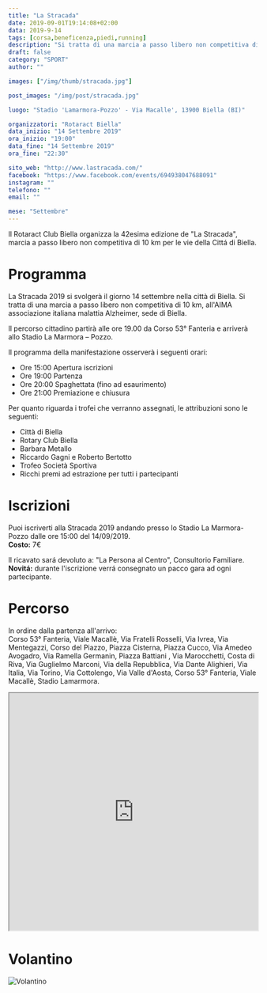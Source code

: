 ```yaml
---
title: "La Stracada"
date: 2019-09-01T19:14:08+02:00
data: 2019-9-14
tags: [corsa,beneficenza,piedi,running]
description: "Si tratta di una marcia a passo libero non competitiva di 10 km, il cui ricavato sarà devoluto a scopo benefico all'AIMA associazione italiana malattia Alzheimer, sede di Biella."
draft: false
category: "SPORT"
author: ""

images: ["/img/thumb/stracada.jpg"]

post_images: "/img/post/stracada.jpg"

luogo: "Stadio 'Lamarmora-Pozzo' - Via Macalle', 13900 Biella (BI)"

organizzatori: "Rotaract Biella"
data_inizio: "14 Settembre 2019"
ora_inizio: "19:00"
data_fine: "14 Settembre 2019"
ora_fine: "22:30"

sito_web: "http://www.lastracada.com/"
facebook: "https://www.facebook.com/events/694938047688091"
instagram: ""
telefono: ""
email: ""

mese: "Settembre"
---
```

Il Rotaract Club Biella organizza la 42esima edizione de "La Stracada", marcia a passo libero non competitiva di  10 km per le vie della Cittá di Biella.

# Programma
La Stracada 2019 si svolgerà il giorno 14 settembre nella città di Biella.
Si tratta di una marcia a passo libero non competitiva di 10 km, all'AIMA associazione italiana malattia Alzheimer, sede di Biella.

Il percorso cittadino partirà alle ore 19.00 da Corso 53° Fanteria e arriverà allo Stadio La Marmora – Pozzo.

Il programma della manifestazione osserverà i seguenti orari:

* Ore 15:00 Apertura iscrizioni
* Ore 19:00 Partenza
* Ore 20:00 Spaghettata (fino ad esaurimento)
* Ore 21:00 Premiazione e chiusura

Per quanto riguarda i trofei che verranno assegnati, le attribuzioni sono le seguenti:

* Città di Biella
* Rotary Club Biella
* Barbara Metallo
* Riccardo Gagni e Roberto Bertotto
* Trofeo Società Sportiva
* Ricchi premi ad estrazione per tutti i partecipanti

# Iscrizioni
Puoi iscriverti alla Stracada 2019 andando presso lo Stadio La Marmora-Pozzo dalle ore 15:00 del 14/09/2019.<br>
**Costo:** 7€

Il ricavato sará devoluto a: "La Persona al Centro", Consultorio Familiare.<br>
**Novitá:** durante l'iscrizione verrá consegnato un pacco gara ad ogni partecipante.

# Percorso
In ordine dalla partenza all'arrivo:<br>
Corso 53° Fanteria, Viale Macallè, Via Fratelli Rosselli, Via Ivrea, Via Mentegazzi, Corso del Piazzo, Piazza Cisterna, Piazza Cucco, Via Amedeo Avogadro, Via Ramella Germanin, Piazza Battiani , Via Marocchetti, Costa di Riva, Via Guglielmo Marconi, Via della Repubblica, Via Dante Alighieri, Via Italia, Via Torino, Via Cottolengo, Via Valle d'Aosta, Corso 53° Fanteria, Viale Macallè, Stadio Lamarmora.

<iframe src="https://www.google.com/maps/d/embed?mid=1Zew0iWxQMMzgMmEIojOqGjewMXE" style="width:100%;height:480px;"></iframe>

# Volantino
![Volantino](/img/post/stracada-volantino.jpg)